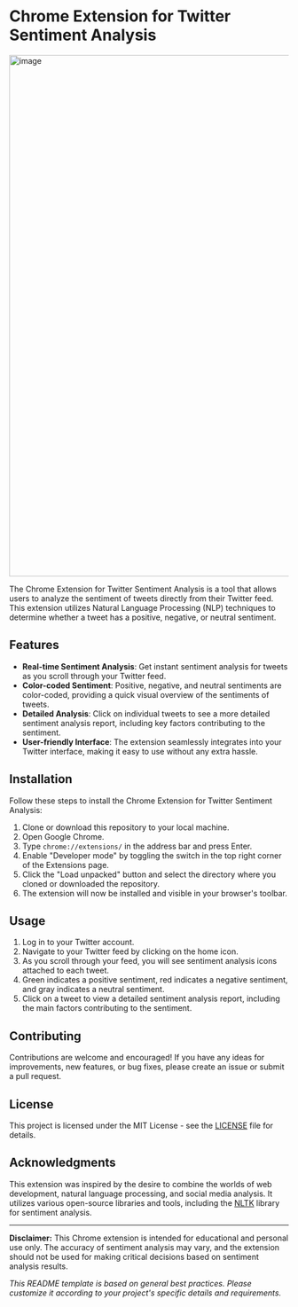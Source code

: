 # Chrome Extension for Twitter Sentiment Analysis

<img width="941" alt="image" src="https://github.com/mainak0907/ChromeExtenion-TwitterSentimentAnalysis/assets/88925745/67b572d2-d732-4f67-9956-f1debc049fcf">

The Chrome Extension for Twitter Sentiment Analysis is a tool that allows users to analyze the sentiment of tweets directly from their Twitter feed. This extension utilizes Natural Language Processing (NLP) techniques to determine whether a tweet has a positive, negative, or neutral sentiment.

## Features

- **Real-time Sentiment Analysis**: Get instant sentiment analysis for tweets as you scroll through your Twitter feed.
- **Color-coded Sentiment**: Positive, negative, and neutral sentiments are color-coded, providing a quick visual overview of the sentiments of tweets.
- **Detailed Analysis**: Click on individual tweets to see a more detailed sentiment analysis report, including key factors contributing to the sentiment.
- **User-friendly Interface**: The extension seamlessly integrates into your Twitter interface, making it easy to use without any extra hassle.

## Installation

Follow these steps to install the Chrome Extension for Twitter Sentiment Analysis:

1. Clone or download this repository to your local machine.
2. Open Google Chrome.
3. Type `chrome://extensions/` in the address bar and press Enter.
4. Enable "Developer mode" by toggling the switch in the top right corner of the Extensions page.
5. Click the "Load unpacked" button and select the directory where you cloned or downloaded the repository.
6. The extension will now be installed and visible in your browser's toolbar.

## Usage

1. Log in to your Twitter account.
2. Navigate to your Twitter feed by clicking on the home icon.
3. As you scroll through your feed, you will see sentiment analysis icons attached to each tweet.
4. Green indicates a positive sentiment, red indicates a negative sentiment, and gray indicates a neutral sentiment.
5. Click on a tweet to view a detailed sentiment analysis report, including the main factors contributing to the sentiment.

## Contributing

Contributions are welcome and encouraged! If you have any ideas for improvements, new features, or bug fixes, please create an issue or submit a pull request.

## License

This project is licensed under the MIT License - see the [LICENSE](https://github.com/mainak0907/ChromeExtenion-TwitterSentimentAnalysis/blob/main/LICENSE) file for details.

## Acknowledgments

This extension was inspired by the desire to combine the worlds of web development, natural language processing, and social media analysis. It utilizes various open-source libraries and tools, including the [NLTK](https://www.nltk.org/) library for sentiment analysis.

---

**Disclaimer:** This Chrome extension is intended for educational and personal use only. The accuracy of sentiment analysis may vary, and the extension should not be used for making critical decisions based on sentiment analysis results.

*This README template is based on general best practices. Please customize it according to your project's specific details and requirements.*
